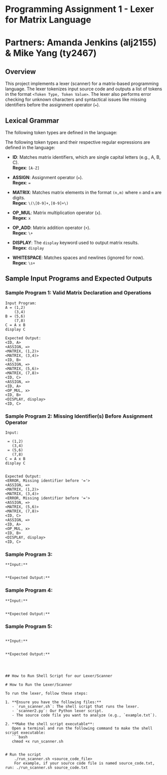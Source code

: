 # Programming Assignment 1 - Lexer for Matrix Language
# Partners: Amanda Jenkins (alj2155) & Mike Yang (ty2467) 

## Overview

This project implements a lexer (scanner) for a matrix-based programming language. The lexer tokenizes input source code and outputs a list of tokens in the format `<Token Type, Token Value>`. The lexer also performs error checking for unknown characters and syntactical issues like missing identifiers before the assignment operator (`=`).

## Lexical Grammar

The following token types are defined in the language:

The following token types and their respective regular expressions are defined in the language:

- **ID**: Matches matrix identifiers, which are single capital letters (e.g., A, B, C).  
  **Regex**: `[A-Z]`
  
- **ASSIGN**: Assignment operator (`=`).  
  **Regex**: `=`
  
- **MATRIX**: Matches matrix elements in the format `(n,m)` where `n` and `m` are digits.  
  **Regex**: `\(\[0-9]+,[0-9]+\)`
  
- **OP_MUL**: Matrix multiplication operator (`x`).  
  **Regex**: `x`
  
- **OP_ADD**: Matrix addition operator (`+`).  
  **Regex**: `\+`
  
- **DISPLAY**: The `display` keyword used to output matrix results.  
  **Regex**: `display`
  
- **WHITESPACE**: Matches spaces and newlines (ignored for now).  
  **Regex**: `\s+`


## Sample Input Programs and Expected Outputs

### Sample Program 1: Valid Matrix Declaration and Operations

```
Input Program:
A = (1,2)
    (3,4)
B = (5,6)
    (7,8)
C = A x B
display C

Expected Output:
<ID, A>
<ASSIGN, =>
<MATRIX, (1,2)>
<MATRIX, (3,4)>
<ID, B>
<ASSIGN, =>
<MATRIX, (5,6)>
<MATRIX, (7,8)>
<ID, C>
<ASSIGN, =>
<ID, A>
<OP_MUL, x>
<ID, B>
<DISPLAY, display>
<ID, C>
```

### Sample Program 2: Missing Identifier(s) Before Assignment Operator

```
Input:

 = (1,2) 
   (3,4) 
 = (5,6) 
   (7,8) 
C = A x B 
display C 


Expected Output:
<ERROR, Missing identifier before '='>
<ASSIGN, =>
<MATRIX, (1,2)>
<MATRIX, (3,4)>
<ERROR, Missing identifier before '='>
<ASSIGN, =>
<MATRIX, (5,6)>
<MATRIX, (7,8)>
<ID, C>
<ASSIGN, =>
<ID, A>
<OP_MUL, x>
<ID, B>
<DISPLAY, display>
<ID, C>

```

### Sample Program 3: 
```
**Input:**


**Expected Output:**

```
### Sample Program 4: 
```
**Input:**


**Expected Output:**
```
### Sample Program 5: 
```

**Input:**


**Expected Output:**




## How to Run Shell Script for our Lexer/Scanner 

# How to Run the Lexer/Scanner 

To run the lexer, follow these steps:

1. **Ensure you have the following files:**
   - `run_scanner.sh`: The shell script that runs the lexer.
   - `scanner2.py`: Our Python lexer script.
   - The source code file you want to analyze (e.g., `example.txt`).

2. **Make the shell script executable**:
   Open a terminal and run the following command to make the shell script executable:
   ```bash
   chmod +x run_scanner.sh


# Run the script
    ./run_scanner.sh <source_code_file> 
    For example, if your source code file is named source_code.txt, run: ./run_scanner.sh source_code.txt